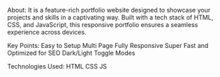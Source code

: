 About:
It is a feature-rich portfolio website designed to showcase your projects and skills in a captivating way. 
Built with a tech stack of HTML, CSS, and JavaScript, this responsive portfolio ensures a seamless experience across devices.


Key Points:
Easy to Setup 
Multi Page 
Fully Responsive
Super Fast and Optimized for SEO
Dark/Light Toggle Modes 

Technologies Used:
HTML
CSS
JS
